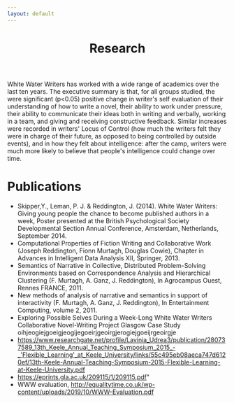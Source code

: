 ```yaml
---
layout: default
---
```

<header class="portfolio-header">
  <h1>Research</h1>
</header>

White Water Writers has worked with a wide range of academics over the last ten years. The executive summary is that, for all groups studied, the were significant (p<0.05) positive change in writer's self evaluation of their understanding of how to write a novel, their ability to work under pressure, their ability to communicate their ideas both in writing and verbally, working in a team, and giving and receiving constructive feedback. Similar increases were recorded in writers' Locus of Control (how much the writers felt they were in charge of their future, as opposed to being controlled by outside events), and in how they felt about intelligence: after the camp, writers were much more likely to believe that people's intelligence could change over time. 

# Publications 

* Skipper,Y., Leman, P. J. & Reddington, J. (2014). White Water Writers: Giving young people the chance to become published authors in a week, Poster presented at the British Psychological Society Developmental Section Annual Conference, Amsterdam, Netherlands, September 2014.
* Computational Properties of Fiction Writing and Collaborative Work (Joseph Reddington, Fionn Murtagh, Douglas Cowie), Chapter in Advances in Intelligent Data Analysis XII, Springer, 2013.
* Semantics of Narrative in Collective, Distributed Problem-Solving Environments based on Correspondence Analysis and Hierarchical Clustering (F. Murtagh, A. Ganz, J. Reddington), In Agrocampus Ouest, Rennes FRANCE, 2011.
* New methods of analysis of narrative and semantics in support of interactivity (F. Murtagh, A. Ganz, J. Reddington), In Entertainment Computing, volume 2, 2011.
* Exploring Possible Selves During a Week-Long White Water Writers Collaborative Novel-Writing Project
Glasgow Case Study oihjeogiejgoeigjeogijegoeirjgeoirgjerogiejgoeijrgeoirgje  
* https://www.researchgate.net/profile/Lavinia_Udrea3/publication/280737589_13th_Keele_Annual_Teaching_Symposium_2015_-_'Flexible_Learning'_at_Keele_University/links/55c495eb08aeca747d6120ef/13th-Keele-Annual-Teaching-Symposium-2015-Flexible-Learning-at-Keele-University.pdf
* https://eprints.gla.ac.uk/209115/1/209115.pdf"
* WWW evaluation, http://equalitytime.co.uk/wp-content/uploads/2019/10/WWW-Evaluation.pdf
